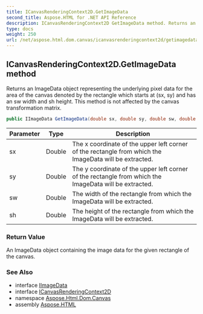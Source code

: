 ```yaml
---
title: ICanvasRenderingContext2D.GetImageData
second_title: Aspose.HTML for .NET API Reference
description: ICanvasRenderingContext2D GetImageData method. Returns an ImageData object representing the underlying pixel data for the area of the canvas denoted by the rectangle which starts at sx sy and has an sw width and sh height. This method is not affected by the canvas transformation matrix
type: docs
weight: 250
url: /net/aspose.html.dom.canvas/icanvasrenderingcontext2d/getimagedata/
---
```

## ICanvasRenderingContext2D.GetImageData method

Returns an ImageData object representing the underlying pixel data for the area of the canvas denoted by the rectangle which starts at (sx, sy) and has an sw width and sh height. This method is not affected by the canvas transformation matrix.

```csharp
public IImageData GetImageData(double sx, double sy, double sw, double sh)
```

| Parameter | Type | Description |
| --- | --- | --- |
| sx | Double | The x coordinate of the upper left corner of the rectangle from which the ImageData will be extracted. |
| sy | Double | The y coordinate of the upper left corner of the rectangle from which the ImageData will be extracted. |
| sw | Double | The width of the rectangle from which the ImageData will be extracted. |
| sh | Double | The height of the rectangle from which the ImageData will be extracted. |

### Return Value

An ImageData object containing the image data for the given rectangle of the canvas.

### See Also

* interface [IImageData](../../iimagedata/)
* interface [ICanvasRenderingContext2D](../)
* namespace [Aspose.Html.Dom.Canvas](../../../aspose.html.dom.canvas/)
* assembly [Aspose.HTML](../../../)
